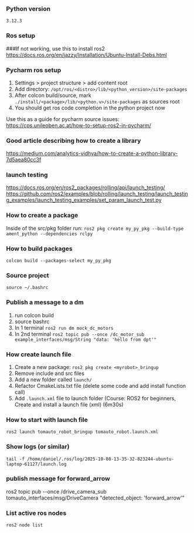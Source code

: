 ### Python version
`3.12.3`
### Ros setup
###If not working, use this to install ros2
https://docs.ros.org/en/jazzy/Installation/Ubuntu-Install-Debs.html

### Pycharm ros setup
1. Settings > project structure > add content root
2. Add directory: `/opt/ros/<distro>/lib/<python_version>/site-packages`
3. After colcon build/source, mark `./install/<package>/lib/<python.v>/site-packages` as sources root
3. You should get ros code completion in the python project now

Use this as a guide for pycharm source issues:
https://cps.unileoben.ac.at/how-to-setup-ros2-in-pycharm/

### Good article describing how to create a library
https://medium.com/analytics-vidhya/how-to-create-a-python-library-7d5aea80cc3f

### launch testing
https://docs.ros.org/en/ros2_packages/rolling/api/launch_testing/
https://github.com/ros2/examples/blob/rolling/launch_testing/launch_testing_examples/launch_testing_examples/set_param_launch_test.py

### How to create a package
Inside of the src/pkg folder run:
`ros2 pkg create my_py_pkg --build-type ament_python --dependencies rclpy`

### How to build packages
`colcon build --packages-select my_py_pkg`

### Source project
`source ~/.bashrc`

### Publish a message to a dm
1. run colcon build
2. source bashrc
3. In 1 terminal `ros2 run dm mock_dc_motors`
4. In 2nd terminal `ros2 topic pub --once /dc_motor_sub example_interfaces/msg/String "data: 'hello from dpt'"`

### How create launch file
1. Create a new package: `ros2 pkg create <myrobot>_bringup`
2. Remove include and src files
3. Add a new folder called `launch/`
4. Refactor CmakeLists.txt file (delete some code and add install function call)
5. Add `.launch.xml` file to launch folder (Course: ROS2 for beginners, Create and install a launch file (xml) (6m30s)


### How to start with launch file
`ros2 launch tomauto_robot_bringup tomauto_robot.launch.xml`

### Show logs (or similar)
`tail -f /home/daniel/.ros/log/2025-10-08-13-35-32-823244-ubuntu-laptop-61127/launch.log`

### publish message for forward_arrow
ros2 topic pub --once /drive_camera_sub tomauto_interfaces/msg/DriveCamera "detected_object: 'forward_arrow'"


### List active ros nodes
`ros2 node list`